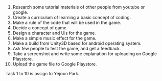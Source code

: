 1. Research some tutorial materials of other people from youtube or google.
2. Create a curriculum of learning a basic concept of coding.
3. Make a rule of the code that will be used in the game.
4. Decide a concept of game.
5. Design a character and UIs for the game.
6. Make a simple music effect for the game.
7. Make a build from Unity3D based for android operating system.
8. Ask few people to test the game, and get a feedback.
9. Take a screenshot and write some explanation for uploading on Google Playstore.
10. Upload the game file to Google Playstore.

Task 1 to 10 is assign to Yejoon Park.
